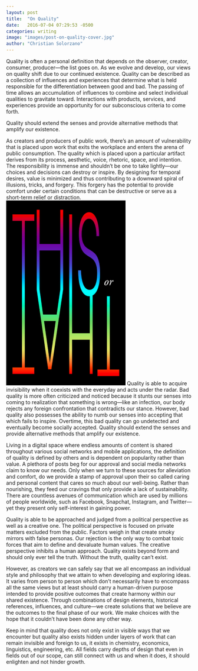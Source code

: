 ```yaml
---
layout: post
title:  "On Quality"
date:   2016-07-04 07:29:53 -0500
categories: writing
image: "images/post-on-quality-cover.jpg"
author: "Christian Solorzano"
---
```


Quality is often a personal definition that depends on the observer, creator, consumer, producer—the list goes on. As we evolve and develop, our views on quality shift due to our continued existence. Quality can be described as a collection of influences and experiences that determine what is held responsible for the differentiation between good and bad. The passing of time allows an accumulation of influences to combine and select individual qualities to gravitate toward. Interactions with products, services, and experiences provide an opportunity for our subconscious criteria to come forth.

<span class="quote">Quality should extend the senses and provide alternative methods that amplify our existence.</span>

As creators and producers of public work, there’s an amount of vulnerability that is placed upon work that exits the workplace and enters the arena of public consumption. The quality which is placed upon a particular artifact derives from its process, aesthetic, voice, rhetoric, space, and intention. The responsibility is immense and shouldn’t be one to take lightly—our choices and decisions can destroy or inspire. By designing for temporal desires, value is minimized and thus contributing to a downward spiral of illusions, tricks, and forgery. This forgery has the potential to provide comfort under certain conditions that can be destructive or serve as a short-term relief or distraction.
<img class="leftimage" src="/../images/post-on-quality-this-or-that.jpg">
Quality is able to acquire invisibility when it coexists with the everyday and acts under the radar. Bad quality is more often criticized and noticed because it stunts our senses into coming to realization that something is wrong—like an infection, our body rejects any foreign confrontation that contradicts our stance. However, bad quality also possesses the ability to numb our senses into accepting that which fails to inspire. Overtime, this bad quality can go undetected and eventually become socially accepted. Quality should extend the senses and provide alternative methods that amplify our existence.


Living in a digital space where endless amounts of content is shared throughout various social networks and mobile applications, the definition of quality is defined by others and is dependent on popularity rather than value. A plethora of posts beg for our approval and social media networks claim to know our needs. Only when we turn to these sources for alleviation and comfort, do we provide a stamp of approval upon their so called caring and personal content that cares so much about our well-being. Rather than nourishing, they feed our cravings that only provide a lack of sustainability. There are countless avenues of communication which are used by millions of people worldwide, such as Facebook, Snapchat, Instagram, and Twitter—yet they present only self-interest in gaining power.



Quality is able to be approached and judged from a political perspective as well as a creative one. The political perspective is focused on private matters excluded from the public. Factors weigh in that create smoky mirrors with false personas. Our rejection is the only way to combat toxic forces that aim to define and devaluate human values. The creative perspective inhibits a human approach. Quality exists beyond form and should only ever tell the truth. Without the truth, quality can’t exist.

However, as creators we can safely say that we all encompass an individual style and philosophy that we attain to when developing and exploring ideas. It varies from person to person which don’t necessarily have to encompass all the same views but at least should carry a human-driven purpose intended to provide positive outcomes that create harmony within our shared existence. Through combinations of design elements, historical references, influences, and culture—we create solutions that we believe are the outcomes to the final phase of our work. We make choices with the hope that it couldn’t have been done any other way.

Keep in mind that quality does not only exist in visible ways that we encounter but quality also exists hidden under layers of work that can remain invisible and foreign to us, it exists in chemistry, economics, linguistics, engineering, etc. All fields carry depths of design that even in fields out of our scope, can still connect with us and when it does,  it should enlighten and not hinder growth.



